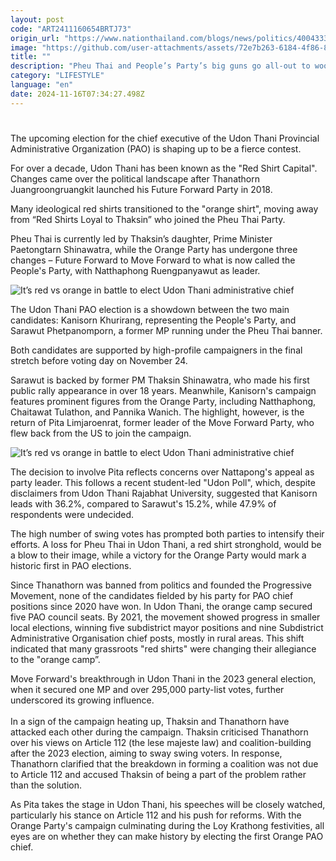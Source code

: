 ```yaml
---
layout: post
code: "ART2411160654BRTJ73"
origin_url: "https://www.nationthailand.com/blogs/news/politics/40043339"
image: "https://github.com/user-attachments/assets/72e7b263-6184-4f86-8bfa-825b8132dd63"
title: ""
description: "Pheu Thai and People’s Party’s big guns go all-out to woo swing voters"
category: "LIFESTYLE"
language: "en"
date: 2024-11-16T07:34:27.498Z
---
```


# 









The upcoming election for the chief executive of the Udon Thani Provincial Administrative Organization (PAO) is shaping up to be a fierce contest.

For over a decade, Udon Thani has been known as the "Red Shirt Capital". Changes came over the political landscape after Thanathorn Juangroongruangkit launched his Future Forward Party in 2018.

Many ideological red shirts transitioned to the "orange shirt", moving away from “Red Shirts Loyal to Thaksin” who joined the Pheu Thai Party.

Pheu Thai is currently led by Thaksin’s daughter, Prime Minister Paetongtarn Shinawatra, while the Orange Party has undergone three changes – Future Forward to Move Forward to what is now called the People's Party, with Natthaphong Ruengpanyawut as leader.

  ![It’s red vs orange in battle to elect Udon Thani administrative chief](https://github.com/user-attachments/assets/2a690561-4757-4e44-8c13-22ef8d035924)

The Udon Thani PAO election is a showdown between the two main candidates: Kanisorn Khurirang, representing the People's Party, and Sarawut Phetpanomporn, a former MP running under the Pheu Thai banner.

Both candidates are supported by high-profile campaigners in the final stretch before voting day on November 24.

Sarawut is backed by former PM Thaksin Shinawatra, who made his first public rally appearance in over 18 years. Meanwhile, Kanisorn's campaign features prominent figures from the Orange Party, including Natthaphong, Chaitawat Tulathon, and Pannika Wanich. The highlight, however, is the return of Pita Limjaroenrat, former leader of the Move Forward Party, who flew back from the US to join the campaign.

  ![It’s red vs orange in battle to elect Udon Thani administrative chief](https://github.com/user-attachments/assets/5e5a5ebf-3d13-48b1-98c4-7918ae8be560)

The decision to involve Pita reflects concerns over Nattapong's appeal as party leader. This follows a recent student-led "Udon Poll", which, despite disclaimers from Udon Thani Rajabhat University, suggested that Kanisorn leads with 36.2%, compared to Sarawut's 15.2%, while 47.9% of respondents were undecided.

The high number of swing votes has prompted both parties to intensify their efforts. A loss for Pheu Thai in Udon Thani, a red shirt stronghold, would be a blow to their image, while a victory for the Orange Party would mark a historic first in PAO elections.

Since Thanathorn was banned from politics and founded the Progressive Movement, none of the candidates fielded by his party for PAO chief positions since 2020 have won. In Udon Thani, the orange camp secured five PAO council seats. By 2021, the movement showed progress in smaller local elections, winning five subdistrict mayor positions and nine Subdistrict Administrative Organisation chief posts, mostly in rural areas. This shift indicated that many grassroots "red shirts" were changing their allegiance to the "orange camp”.

Move Forward's breakthrough in Udon Thani in the 2023 general election, when it secured one MP and over 295,000 party-list votes, further underscored its growing influence.  
   
In a sign of the campaign heating up, Thaksin and Thanathorn have attacked each other during the campaign. Thaksin criticised Thanathorn over his views on Article 112 (the lese majeste law) and coalition-building after the 2023 election, aiming to sway swing voters. In response, Thanathorn clarified that the breakdown in forming a coalition was not due to Article 112 and accused Thaksin of being a part of the problem rather than the solution.

As Pita takes the stage in Udon Thani, his speeches will be closely watched, particularly his stance on Article 112 and his push for reforms. With the Orange Party's campaign culminating during the Loy Krathong festivities, all eyes are on whether they can make history by electing the first Orange PAO chief.